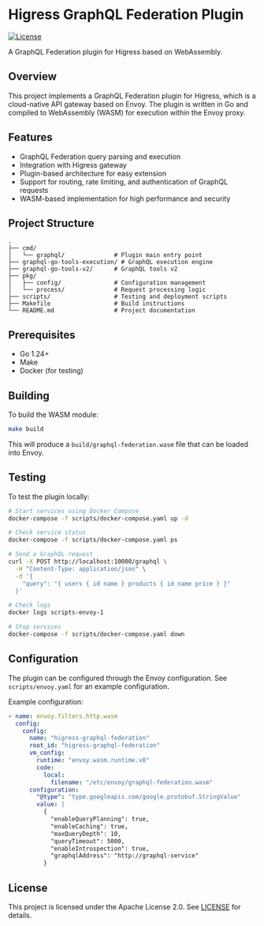 # Higress GraphQL Federation Plugin

[![License](https://img.shields.io/badge/license-Apache%202.0-blue.svg)](LICENSE)

A GraphQL Federation plugin for Higress based on WebAssembly.

## Overview

This project implements a GraphQL Federation plugin for Higress, which is a cloud-native API gateway based on Envoy. The plugin is written in Go and compiled to WebAssembly (WASM) for execution within the Envoy proxy.

## Features

- GraphQL Federation query parsing and execution
- Integration with Higress gateway
- Plugin-based architecture for easy extension
- Support for routing, rate limiting, and authentication of GraphQL requests
- WASM-based implementation for high performance and security

## Project Structure

```
.
├── cmd/
│   └── graphql/              # Plugin main entry point
├── graphql-go-tools-execution/ # GraphQL execution engine
├── graphql-go-tools-v2/      # GraphQL tools v2
├── pkg/
│   ├── config/               # Configuration management
│   └── process/              # Request processing logic
├── scripts/                  # Testing and deployment scripts
├── Makefile                  # Build instructions
└── README.md                 # Project documentation
```

## Prerequisites

- Go 1.24+
- Make
- Docker (for testing)

## Building

To build the WASM module:

```bash
make build
```

This will produce a `build/graphql-federation.wasm` file that can be loaded into Envoy.

## Testing

To test the plugin locally:

```bash
# Start services using Docker Compose
docker-compose -f scripts/docker-compose.yaml up -d

# Check service status
docker-compose -f scripts/docker-compose.yaml ps

# Send a GraphQL request
curl -X POST http://localhost:10000/graphql \
  -H "Content-Type: application/json" \
  -d '{
    "query": "{ users { id name } products { id name price } }"
  }'

# Check logs
docker logs scripts-envoy-1

# Stop services
docker-compose -f scripts/docker-compose.yaml down
```

## Configuration

The plugin can be configured through the Envoy configuration. See `scripts/envoy.yaml` for an example configuration.

Example configuration:
```yaml
- name: envoy.filters.http.wasm
  config:
    config:
      name: "higress-graphql-federation"
      root_id: "higress-graphql-federation"
      vm_config:
        runtime: "envoy.wasm.runtime.v8"
        code:
          local:
            filename: "/etc/envoy/graphql-federation.wasm"
      configuration:
        "@type": "type.googleapis.com/google.protobuf.StringValue"
        value: |
          {
            "enableQueryPlanning": true,
            "enableCaching": true,
            "maxQueryDepth": 10,
            "queryTimeout": 5000,
            "enableIntrospection": true,
            "graphqlAddress": "http://graphql-service"
          }
```

## License

This project is licensed under the Apache License 2.0. See [LICENSE](LICENSE) for details.